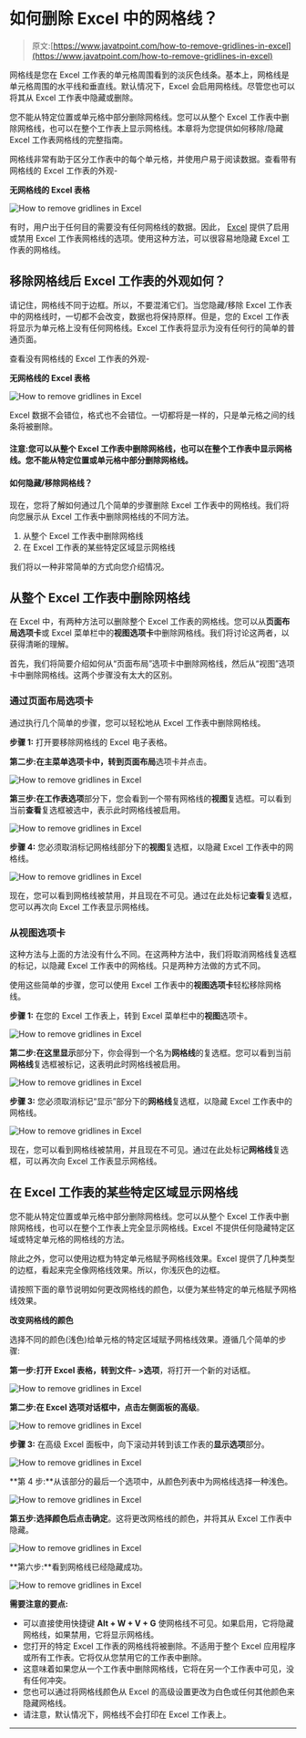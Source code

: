 # 如何删除 Excel 中的网格线？

> 原文:[https://www.javatpoint.com/how-to-remove-gridlines-in-excel](https://www.javatpoint.com/how-to-remove-gridlines-in-excel)

网格线是您在 Excel 工作表的单元格周围看到的淡灰色线条。基本上，网格线是单元格周围的水平线和垂直线。默认情况下，Excel 会启用网格线。尽管您也可以将其从 Excel 工作表中隐藏或删除。

您不能从特定位置或单元格中部分删除网格线。您可以从整个 Excel 工作表中删除网格线，也可以在整个工作表上显示网格线。本章将为您提供如何移除/隐藏 Excel 工作表网格线的完整指南。

网格线非常有助于区分工作表中的每个单元格，并使用户易于阅读数据。查看带有网格线的 Excel 工作表的外观-

**无网格线的 Excel 表格**

![How to remove gridlines in Excel](../Images/7913721744b12b73b51c4f827692e52c.png)

有时，用户出于任何目的需要没有任何网格线的数据。因此， [Excel](https://www.javatpoint.com/excel-tutorial) 提供了启用或禁用 Excel 工作表网格线的选项。使用这种方法，可以很容易地隐藏 Excel 工作表的网格线。

## 移除网格线后 Excel 工作表的外观如何？

请记住，网格线不同于边框。所以，不要混淆它们。当您隐藏/移除 Excel 工作表中的网格线时，一切都不会改变，数据也将保持原样。但是，您的 Excel 工作表将显示为单元格上没有任何网格线。Excel 工作表将显示为没有任何行的简单的普通页面。

查看没有网格线的 Excel 工作表的外观-

**无网格线的 Excel 表格**

![How to remove gridlines in Excel](../Images/f1571e4936028b5b5f5a24f589c5ff41.png)

Excel 数据不会错位，格式也不会错位。一切都将是一样的，只是单元格之间的线条将被删除。

#### 注意:您可以从整个 Excel 工作表中删除网格线，也可以在整个工作表中显示网格线。您不能从特定位置或单元格中部分删除网格线。

#### 如何隐藏/移除网格线？

现在，您将了解如何通过几个简单的步骤删除 Excel 工作表中的网格线。我们将向您展示从 Excel 工作表中删除网格线的不同方法。

1.  从整个 Excel 工作表中删除网格线
2.  在 Excel 工作表的某些特定区域显示网格线

我们将以一种非常简单的方式向您介绍情况。

## 从整个 Excel 工作表中删除网格线

在 Excel 中，有两种方法可以删除整个 Excel 工作表的网格线。您可以从**页面布局选项卡**或 Excel 菜单栏中的**视图选项卡**中删除网格线。我们将讨论这两者，以获得清晰的理解。

首先，我们将简要介绍如何从“页面布局”选项卡中删除网格线，然后从“视图”选项卡中删除网格线。这两个步骤没有太大的区别。

### 通过页面布局选项卡

通过执行几个简单的步骤，您可以轻松地从 Excel 工作表中删除网格线。

**步骤 1:** 打开要移除网格线的 Excel 电子表格。

**第二步:**在主菜单选项卡中，转到**页面布局**选项卡并点击。

![How to remove gridlines in Excel](../Images/aaf7499c510c8e54a7cb336611ae542c.png)

**第三步:**在**工作表选项**部分下，您会看到一个带有网格线的**视图**复选框。可以看到当前**查看**复选框被选中，表示此时网格线被启用。

![How to remove gridlines in Excel](../Images/13e949890bdb87caeacc4cb7ab2ebd19.png)

**步骤 4:** 您必须取消标记网格线部分下的**视图**复选框，以隐藏 Excel 工作表中的网格线。

![How to remove gridlines in Excel](../Images/0108ee88f828d2cdde824082c8402ffd.png)

现在，您可以看到网格线被禁用，并且现在不可见。通过在此处标记**查看**复选框，您可以再次向 Excel 工作表显示网格线。

### 从视图选项卡

这种方法与上面的方法没有什么不同。在这两种方法中，我们将取消网格线复选框的标记，以隐藏 Excel 工作表中的网格线。只是两种方法做的方式不同。

使用这些简单的步骤，您可以使用 Excel 工作表中的**视图选项卡**轻松移除网格线。

**步骤 1:** 在您的 Excel 工作表上，转到 Excel 菜单栏中的**视图**选项卡。

![How to remove gridlines in Excel](../Images/20a67bcc6fd2d81bcd940e8a5e9d9ec3.png)

**第二步:**在这里**显示**部分下，你会得到一个名为**网格线**的复选框。您可以看到当前**网格线**复选框被标记，这表明此时网格线被启用。

![How to remove gridlines in Excel](../Images/eaf79218f60ed55aaa00432767e3edce.png)

**步骤 3:** 您必须取消标记“显示”部分下的**网格线**复选框，以隐藏 Excel 工作表中的网格线。

![How to remove gridlines in Excel](../Images/b3b3156b6d92a97bef7139a63148be85.png)

现在，您可以看到网格线被禁用，并且现在不可见。通过在此处标记**网格线**复选框，可以再次向 Excel 工作表显示网格线。

## 在 Excel 工作表的某些特定区域显示网格线

您不能从特定位置或单元格中部分删除网格线。您可以从整个 Excel 工作表中删除网格线，也可以在整个工作表上完全显示网格线。Excel 不提供任何隐藏特定区域或特定单元格的网格线的方法。

除此之外，您可以使用边框为特定单元格赋予网格线效果。Excel 提供了几种类型的边框，看起来完全像网格线效果。所以，你浅灰色的边框。

请按照下面的章节说明如何更改网格线的颜色，以便为某些特定的单元格赋予网格线效果。

**改变网格线的颜色**

选择不同的颜色(浅色)给单元格的特定区域赋予网格线效果。遵循几个简单的步骤:

**第一步:**打开 Excel 表格，转到**文件- >选项**，将打开一个新的对话框。

![How to remove gridlines in Excel](../Images/b7812647061eafaa1293f173d56e9138.png)

**第二步:**在 Excel 选项对话框中，点击左侧面板的**高级**。

![How to remove gridlines in Excel](../Images/5d0bcb0969b205d417e5d1eebef5ea16.png)

**步骤 3:** 在高级 Excel 面板中，向下滚动并转到该工作表的**显示选项**部分。

![How to remove gridlines in Excel](../Images/cec37c91ec707a58988afb26a6024355.png)

**第 4 步:**从该部分的最后一个选项中，从颜色列表中为网格线选择一种浅色。

![How to remove gridlines in Excel](../Images/70a4ea6a68b40460341eb2363073df96.png)

**第五步:**选择颜色后点击**确定**。这将更改网格线的颜色，并将其从 Excel 工作表中隐藏。

![How to remove gridlines in Excel](../Images/4b35f2933476b56bb1239b039a596719.png)

**第六步:**看到网格线已经隐藏成功。

![How to remove gridlines in Excel](../Images/881a4fe261e3e069411ad23d1d036e76.png)

**需要注意的要点:**

*   可以直接使用快捷键 **Alt + W + V + G** 使网格线不可见。如果启用，它将隐藏网格线，如果禁用，它将显示网格线。
*   您打开的特定 Excel 工作表的网格线将被删除。不适用于整个 Excel 应用程序或所有工作表。它将仅从您禁用它的工作表中删除。
*   这意味着如果您从一个工作表中删除网格线，它将在另一个工作表中可见，没有任何冲突。
*   您也可以通过将网格线颜色从 Excel 的高级设置更改为白色或任何其他颜色来隐藏网格线。
*   请注意，默认情况下，网格线不会打印在 Excel 工作表上。

* * *